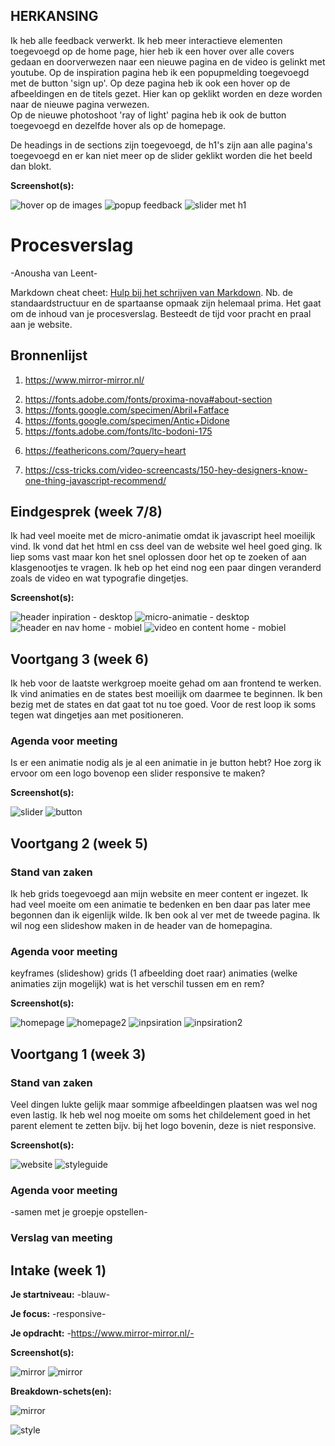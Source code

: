  ## HERKANSING

 Ik heb alle feedback verwerkt. Ik heb meer interactieve elementen toegevoegd op de home page, hier heb ik een hover over alle covers gedaan en doorverwezen naar een nieuwe pagina en de video is gelinkt met youtube. 
 Op de inspiration pagina heb ik een popupmelding toegevoegd met de button 'sign up'. Op deze pagina heb ik ook een hover op de afbeeldingen en de titels gezet. Hier kan op geklikt worden en deze worden naar de nieuwe pagina verwezen.  
 Op de nieuwe photoshoot 'ray of light' pagina heb ik ook de button toegevoegd en dezelfde hover als op de homepage. 

 De headings in de sections zijn toegevoegd, de h1's zijn aan alle pagina's toegevoegd en er kan niet meer op de slider geklikt worden die het beeld dan blokt. 

**Screenshot(s):**

![hover op de images](images/screenhover.png)
![popup feedback](images/screenpopup.png)
![slider met h1](images/screensliderzonderdiv.png)




 # Procesverslag
-Anousha van Leent-

Markdown cheat cheet: [Hulp bij het schrijven van Markdown](https://github.com/adam-p/markdown-here/wiki/Markdown-Cheatsheet). Nb. de standaardstructuur en de spartaanse opmaak zijn helemaal prima. Het gaat om de inhoud van je procesverslag. Besteedt de tijd voor pracht en praal aan je website.



## Bronnenlijst
<!-- afbeeldingen, tekst, video -->
1. https://www.mirror-mirror.nl/ 
<!-- gebruikte fonts -->
2. https://fonts.adobe.com/fonts/proxima-nova#about-section
3. https://fonts.google.com/specimen/Abril+Fatface
4. https://fonts.google.com/specimen/Antic+Didone
5. https://fonts.adobe.com/fonts/ltc-bodoni-175
<!-- heart, facebook, instagram & mail icon (rechtenvrij) -->
6. https://feathericons.com/?query=heart
<!-- video voor js -->
7. https://css-tricks.com/video-screencasts/150-hey-designers-know-one-thing-javascript-recommend/


## Eindgesprek (week 7/8)

Ik had veel moeite met de micro-animatie omdat ik javascript heel moeilijk vind. Ik vond dat het html en css deel van de website wel heel goed ging. Ik liep soms vast maar kon het snel oplossen door het op te zoeken of aan klasgenootjes te vragen. Ik heb op het eind nog een paar dingen veranderd zoals de video en wat typografie dingetjes. 

**Screenshot(s):**

![header inpiration - desktop](images/screeninspheader.png)
![micro-animatie - desktop](images/screenanimatie.png)
![header en nav home - mobiel](images/screenslidenav.png)
![video en content home - mobiel](images/screenvideocontent.png)




## Voortgang 3 (week 6)

Ik heb voor de laatste werkgroep moeite gehad om aan frontend te werken. Ik vind animaties en de states best moeilijk om daarmee te beginnen. Ik ben bezig met de states en dat gaat tot nu toe goed. Voor de rest loop ik soms tegen wat dingetjes aan met positioneren. 

### Agenda voor meeting

Is er een animatie nodig als je al een animatie in je button hebt?
Hoe zorg ik ervoor om een logo bovenop een slider responsive te maken?

**Screenshot(s):**

![slider](images/screenslider.png)
![button](images/screenbutton.png)



## Voortgang 2 (week 5)

### Stand van zaken

Ik heb grids toegevoegd aan mijn website en meer content er ingezet. Ik had veel moeite om een animatie te bedenken en ben daar pas later mee begonnen dan ik eigenlijk wilde. Ik ben ook al ver met de tweede pagina. 
Ik wil nog een slideshow maken in de header van de homepagina. 

### Agenda voor meeting

keyframes (slideshow)
grids (1 afbeelding doet raar)
animaties (welke animaties zijn mogelijk)
wat is het verschil tussen em en rem?

**Screenshot(s):**

![homepage](images/homepage.png)
![homepage2](images/hpagecovers.png)
![inpsiration](images/inspiration.png)
![inpsiration2](images/insposhoots.png)



## Voortgang 1 (week 3)

### Stand van zaken

Veel dingen lukte gelijk maar sommige afbeeldingen plaatsen was wel nog even lastig. Ik heb wel nog moeite om soms het childelement goed in het parent element te zetten bijv. bij het logo bovenin, deze is niet responsive. 

**Screenshot(s):**

![website](images/screenstyleguide.png)
![styleguide](images/screenswebsite.png)

### Agenda voor meeting

-samen met je groepje opstellen-

### Verslag van meeting


## Intake (week 1)

**Je startniveau:** -blauw-

**Je focus:** -responsive-

**Je opdracht:** -https://www.mirror-mirror.nl/-

**Screenshot(s):**

![mirror](images/screencontent.png)
![mirror](images/screengeheel.png)


**Breakdown-schets(en):**

![mirror](images/breakdownschets.png)


![style](images/styleguide.jpg)

